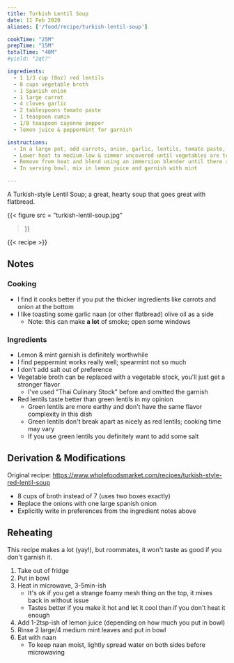 ```yaml
---
title: Turkish Lentil Soup
date: 11 Feb 2020
aliases: ['/food/recipe/turkish-lentil-soup']

cookTime: "25M"
prepTime: "15M"
totalTime: "40M"
#yield: "2qt?"

ingredients:
  - 1 1/3 cup (8oz) red lentils
  - 8 cups vegetable broth
  - 1 Spanish onion
  - 1 large carrot
  - 4 cloves garlic
  - 2 tablespoons tomato paste
  - 1 teaspoon cumin
  - 1/8 teaspoon cayenne pepper
  - lemon juice & peppermint for garnish

instructions:
  - In a large pot, add carrots, onion, garlic, lentils, tomato paste, cumin, cayenne, & broth; bring to boil
  - Lower heat to medium-low & simmer uncovered until vegetables are tender and lentils fall apart (25-30min)
  - Remove from heat and blend using an immersion blender until there aren't large chunks but it's not completely smooth
  - In serving bowl, mix in lemon juice and garnish with mint

---
```

A Turkish-style Lentil Soup; a great, hearty soup that goes great with flatbread.

<!--more-->

{{< figure
    src = "turkish-lentil-soup.jpg"
>}}

{{< recipe >}}

## Notes

### Cooking
* I find it cooks better if you put the thicker ingredients like carrots and onion at the bottom
* I like toasting some garlic naan (or other flatbread) olive oil as a side
  * Note: this can make **a lot** of smoke; open some windows

### Ingredients
* Lemon & mint garnish is definitely worthwhile
* I find peppermint works really well; spearmint not so much
* I don't add salt out of preference
* Vegetable broth can be replaced with a vegetable stock, you'll just get a stronger flavor
  * I've used "Thai Culinary Stock" before and omitted the garnish
* Red lentils taste better than green lentils in my opinion
  * Green lentils are more earthy and don't have the same flavor complexity in this dish
  * Green lentils don't break apart as nicely as red lentils; cooking time may vary
  * If you use green lentils you definitely want to add some salt

## Derivation & Modifications
Original recipe: https://www.wholefoodsmarket.com/recipes/turkish-style-red-lentil-soup

* 8 cups of broth instead of 7 (uses two boxes exactly)
* Replace the onions with one large spanish onion
* Explicitly write in preferences from the ingredient notes above

## Reheating

This recipe makes a lot (yay!), but roommates, it won't taste as good if you don't garnish it.

1. Take out of fridge
2. Put in bowl
3. Heat in microwave, 3-5min-ish
    * It's ok if you get a strange foamy mesh thing on the top, it mixes back in without issue
    * Tastes better if you make it hot and let it cool than if you don't heat it enough
4. Add 1-2tsp-ish of lemon juice (depending on how much you put in bowl)
5. Rinse 2 large/4 medium mint leaves and put in bowl
6. Eat with naan
    * To keep naan moist, lightly spread water on both sides before microwaving